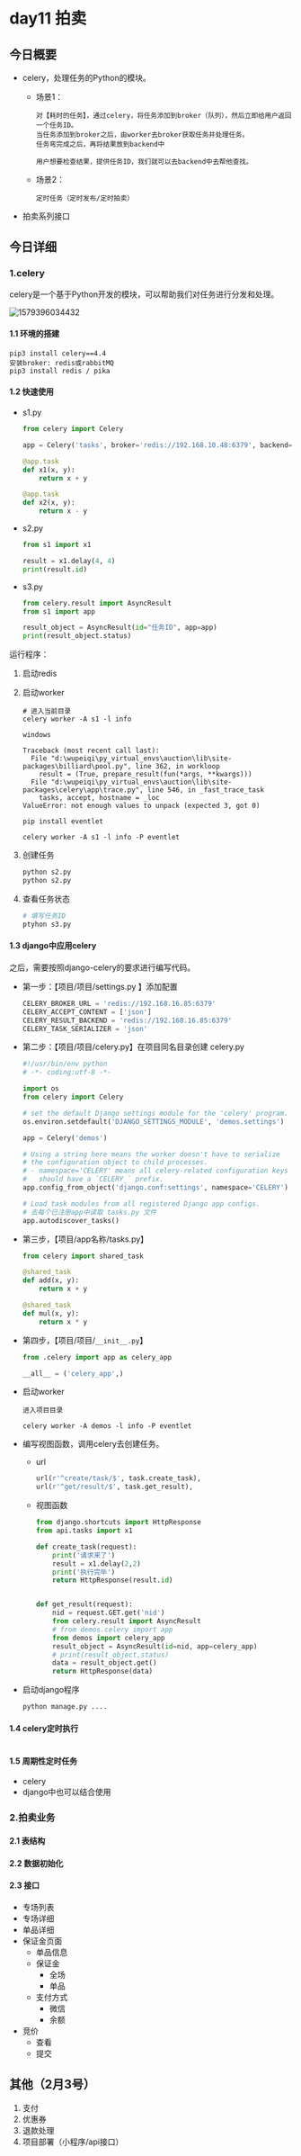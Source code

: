 # day11 拍卖

## 今日概要

- celery，处理任务的Python的模块。

  - 场景1：

    ```
    对【耗时的任务】，通过celery，将任务添加到broker（队列），然后立即给用户返回一个任务ID。
    当任务添加到broker之后，由worker去broker获取任务并处理任务。
    任务弯完成之后，再将结果放到backend中
    
    用户想要检查结果，提供任务ID，我们就可以去backend中去帮他查找。
    ```

  - 场景2：

    ```
    定时任务（定时发布/定时拍卖）
    ```

- 拍卖系列接口



## 今日详细

### 1.celery

celery是一个基于Python开发的模块，可以帮助我们对任务进行分发和处理。 

![1579396034432](C:\Users\Administrator\AppData\Roaming\Typora\typora-user-images\1579396034432.png)

#### 1.1 环境的搭建

```
pip3 install celery==4.4
安装broker: redis或rabbitMQ
pip3 install redis / pika
```

#### 1.2 快速使用

- s1.py

  ```python
  from celery import Celery
  
  app = Celery('tasks', broker='redis://192.168.10.48:6379', backend='redis://192.168.10.48:6379')
  
  @app.task
  def x1(x, y):
      return x + y
  
  @app.task
  def x2(x, y):
      return x - y
  ```

- s2.py

  ```python
  from s1 import x1
  
  result = x1.delay(4, 4)
  print(result.id)
  ```

- s3.py

  ```python
  from celery.result import AsyncResult
  from s1 import app
  
  result_object = AsyncResult(id="任务ID", app=app)
  print(result_object.status)
  ```

运行程序：

1. 启动redis

2. 启动worker

   ```
   # 进入当前目录
   celery worker -A s1 -l info
   ```

   ```
   windows
   
   Traceback (most recent call last):
     File "d:\wupeiqi\py_virtual_envs\auction\lib\site-packages\billiard\pool.py", line 362, in workloop
       result = (True, prepare_result(fun(*args, **kwargs)))
     File "d:\wupeiqi\py_virtual_envs\auction\lib\site-packages\celery\app\trace.py", line 546, in _fast_trace_task
       tasks, accept, hostname = _loc
   ValueError: not enough values to unpack (expected 3, got 0)
   
   pip install eventlet
   
   celery worker -A s1 -l info -P eventlet
   ```

   

3. 创建任务

   ```python
   python s2.py
   python s2.py
   ```

4. 查看任务状态

   ```python
   # 填写任务ID
   ptyhon s3.py 
   ```

#### 1.3 django中应用celery

之后，需要按照django-celery的要求进行编写代码。

- 第一步：【项目/项目/settings.py 】添加配置

  ```python
  CELERY_BROKER_URL = 'redis://192.168.16.85:6379'
  CELERY_ACCEPT_CONTENT = ['json']
  CELERY_RESULT_BACKEND = 'redis://192.168.16.85:6379'
  CELERY_TASK_SERIALIZER = 'json'
  ```

- 第二步：【项目/项目/celery.py】在项目同名目录创建 celery.py

  ```python
  #!/usr/bin/env python
  # -*- coding:utf-8 -*-
  
  import os
  from celery import Celery
  
  # set the default Django settings module for the 'celery' program.
  os.environ.setdefault('DJANGO_SETTINGS_MODULE', 'demos.settings')
  
  app = Celery('demos')
  
  # Using a string here means the worker doesn't have to serialize
  # the configuration object to child processes.
  # - namespace='CELERY' means all celery-related configuration keys
  #   should have a `CELERY_` prefix.
  app.config_from_object('django.conf:settings', namespace='CELERY')
  
  # Load task modules from all registered Django app configs.
  # 去每个已注册app中读取 tasks.py 文件
  app.autodiscover_tasks()
  ```

- 第三步，【项目/app名称/tasks.py】

  ```python
  from celery import shared_task
  
  @shared_task
  def add(x, y):
      return x + y
  
  @shared_task
  def mul(x, y):
      return x * y
  ```

- 第四步，【项目/项目/`__init__.py`】

  ```python
  from .celery import app as celery_app
  
  __all__ = ('celery_app',)
  ```

- 启动worker

  ```
  进入项目目录
  
  celery worker -A demos -l info -P eventlet
  ```

- 编写视图函数，调用celery去创建任务。

  - url

    ```python
    url(r'^create/task/$', task.create_task),
    url(r'^get/result/$', task.get_result),
    ```

  - 视图函数

    ```python
    from django.shortcuts import HttpResponse
    from api.tasks import x1
    
    def create_task(request):
        print('请求来了')
        result = x1.delay(2,2)
        print('执行完毕')
        return HttpResponse(result.id)
    
    
    def get_result(request):
        nid = request.GET.get('nid')
        from celery.result import AsyncResult
        # from demos.celery import app
        from demos import celery_app
        result_object = AsyncResult(id=nid, app=celery_app)
        # print(result_object.status)
        data = result_object.get()
        return HttpResponse(data)
    ```

- 启动django程序

  ```python
  python manage.py ....
  ```

#### 1.4 celery定时执行

```

```

#### 1.5 周期性定时任务

- celery
- django中也可以结合使用

### 2.拍卖业务

#### 2.1 表结构

#### 2.2 数据初始化

#### 2.3 接口

- 专场列表
- 专场详细
- 单品详细
- 保证金页面
  - 单品信息
  - 保证金
    - 全场
    - 单品
  - 支付方式
    - 微信
    - 余额
- 竞价
  - 查看
  - 提交



## 其他（2月3号）

1. 支付
2. 优惠券
3. 退款处理
4. 项目部署（小程序/api接口）































